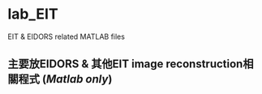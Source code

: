 # lab_EIT
EIT &amp; EIDORS related MATLAB files

## 主要放EIDORS & 其他EIT image reconstruction相關程式 (*Matlab only*)

